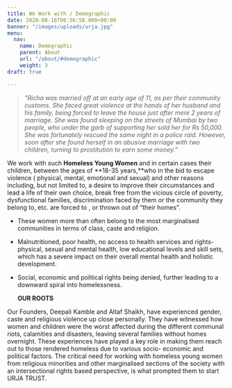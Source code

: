 ```yaml
---
title: We Work with / Demographic
date: 2020-08-16T06:56:58.000+00:00
banner: "/images/uploads/urja.jpg"
menu:
  nav:
    name: Demographic
    parent: About
    url: "/about/#demographic"
    weight: 3
draft: true

---
```

> _"Richa was married off at an early age of 11, as per their community customs. She faced great violence at the hands of her husband and his family, being forced to leave the house just after mere 2 years of marriage. She was found sleeping on the streets of Mumbai by two people, who under the garb of supporting her sold her for Rs 50,000. She was fortunately rescued the same night in a police raid. However, soon after she found herself in an abusive marriage with two children, turning to prostitution to earn some money.”_

We work with such **Homeless Young Women** and in certain cases their children, between the ages of **18-35 years,**who in the bid to escape violence ( physical, mental, emotional and sexual) and other reasons including, but not limited to, a desire to improve their circumstances and lead a life of their own choice, break free from the vicious circle of poverty, dysfunctional families, discrimination faced by them or the community they belong to, etc. are forced to , or thrown out of “their homes”.

* These women more than often belong to the most marginalised communities in terms of class, caste and religion.
* Malnutritioned, poor health, no access to health services and rights- physical, sexual and mental health, low educational levels and skill sets, which has a severe impact on their overall mental health and holistic development.
* Social, economic and political rights being denied, further leading to a downward spiral into homelessness.

   **OUR ROOTS**

Our Founders, Deepali Kamble and Altaf Shaikh, have experienced gender, caste and religious violence up close personally. They have witnessed how women and children were the worst affected during the different communal riots, calamities and disasters, leaving several families without homes overnight. These experiences have played a key role in making them reach out to those rendered homeless due to various socio- economic and political factors. The critical need for working with homeless young women from religious minorities and other marginalised sections of the society with an intersectional rights based perspective, is what prompted them to start URJA TRUST.